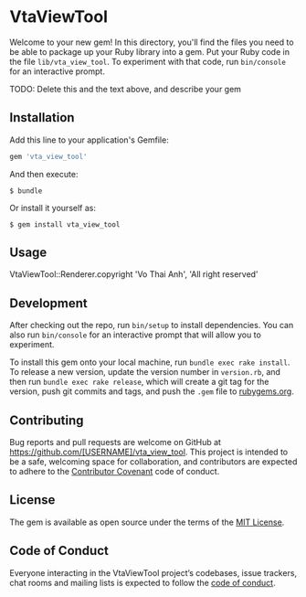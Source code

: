 # VtaViewTool

Welcome to your new gem! In this directory, you'll find the files you need to be able to package up your Ruby library into a gem. Put your Ruby code in the file `lib/vta_view_tool`. To experiment with that code, run `bin/console` for an interactive prompt.

TODO: Delete this and the text above, and describe your gem

## Installation

Add this line to your application's Gemfile:

```ruby
gem 'vta_view_tool'
```

And then execute:

    $ bundle

Or install it yourself as:

    $ gem install vta_view_tool

## Usage

VtaViewTool::Renderer.copyright 'Vo Thai Anh', 'All right reserved'
## Development

After checking out the repo, run `bin/setup` to install dependencies. You can also run `bin/console` for an interactive prompt that will allow you to experiment.

To install this gem onto your local machine, run `bundle exec rake install`. To release a new version, update the version number in `version.rb`, and then run `bundle exec rake release`, which will create a git tag for the version, push git commits and tags, and push the `.gem` file to [rubygems.org](https://rubygems.org).

## Contributing

Bug reports and pull requests are welcome on GitHub at https://github.com/[USERNAME]/vta_view_tool. This project is intended to be a safe, welcoming space for collaboration, and contributors are expected to adhere to the [Contributor Covenant](http://contributor-covenant.org) code of conduct.

## License

The gem is available as open source under the terms of the [MIT License](https://opensource.org/licenses/MIT).

## Code of Conduct

Everyone interacting in the VtaViewTool project’s codebases, issue trackers, chat rooms and mailing lists is expected to follow the [code of conduct](https://github.com/[USERNAME]/vta_view_tool/blob/master/CODE_OF_CONDUCT.md).
